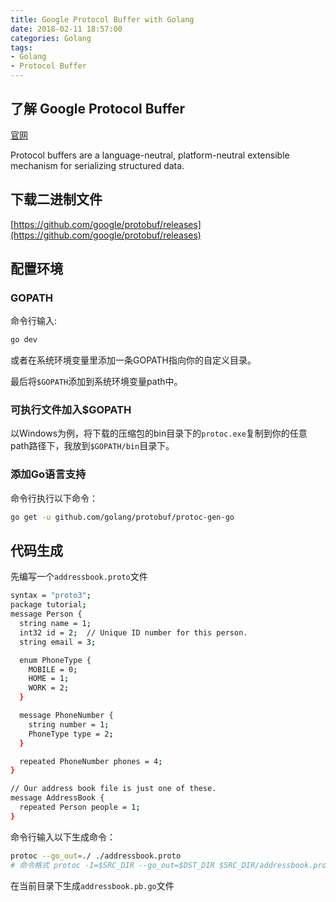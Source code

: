 ```yaml
---
title: Google Protocol Buffer with Golang
date: 2018-02-11 18:57:00
categories: Golang
tags: 
- Golang
- Protocol Buffer
---
```


## 了解 Google Protocol Buffer

[官网](https://developers.google.com/protocol-buffers)

Protocol buffers are a language-neutral, platform-neutral extensible mechanism for serializing structured data.

<!--more-->

## 下载二进制文件

[https://github.com/google/protobuf/releases](https://github.com/google/protobuf/releases)

## 配置环境

### GOPATH

命令行输入:

```sh
go dev
```

或者在系统环境变量里添加一条GOPATH指向你的自定义目录。

最后将`$GOPATH`添加到系统环境变量path中。

### 可执行文件加入$GOPATH

以Windows为例，将下载的压缩包的bin目录下的`protoc.exe`复制到你的任意path路径下，我放到`$GOPATH/bin`目录下。

### 添加Go语言支持

命令行执行以下命令：

```sh
go get -u github.com/golang/protobuf/protoc-gen-go
```

## 代码生成

先编写一个`addressbook.proto`文件

```sh
syntax = "proto3";
package tutorial;
message Person {
  string name = 1;
  int32 id = 2;  // Unique ID number for this person.
  string email = 3;

  enum PhoneType {
    MOBILE = 0;
    HOME = 1;
    WORK = 2;
  }

  message PhoneNumber {
    string number = 1;
    PhoneType type = 2;
  }

  repeated PhoneNumber phones = 4;
}

// Our address book file is just one of these.
message AddressBook {
  repeated Person people = 1;
}
```

命令行输入以下生成命令：

```sh
protoc --go_out=./ ./addressbook.proto
# 命令格式 protoc -I=$SRC_DIR --go_out=$DST_DIR $SRC_DIR/addressbook.proto
```

在当前目录下生成`addressbook.pb.go`文件
